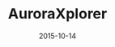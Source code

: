 ---
layout: post
title: AuroraXplorer
date: 2015-10-14
image: /images/homepage/cover-1.jpg
description: AuroraXplorer works with the travel industry by designing, marketing and selling their services to Chinese travellers, directly online, and through boutique travel agencies and other offline sales channels. I was hired to develop the front-end of AuroraXplorer mobile web app by using Ionic and AngularJS.
categories: [project]
tags: [Project, Angularjs]
---